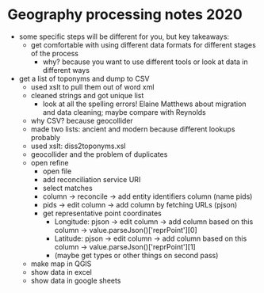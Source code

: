# Geography processing notes 2020


- some specific steps will be different for you, but key takeaways:
  - get comfortable with using different data formats for different stages of the process
    - why? because you want to use different tools or look at data in different ways
- get a list of toponyms and dump to CSV
  - used xslt to pull them out of word xml
  - cleaned strings and got unique list
    - look at all the spelling errors! Elaine Matthews about migration and data cleaning; maybe compare with Reynolds
  - why CSV? because geocollider
  - made two lists: ancient and modern because different lookups probably
  - used xslt: diss2toponyms.xsl
  - geocollider and the problem of duplicates
  - open refine
    - open file
    - add reconciliation service URI
    - select matches
    - column -> reconcile -> add entity identifiers column (name pids)
    - pids -> edit column -> add column by fetching URLs (pjson)
    - get representative point coordinates
      - Longitude: pjson -> edit column -> add column based on this column -> value.parseJson()['reprPoint'][0]
      - Latitude: pjson -> edit column -> add column based on this column -> value.parseJson()['reprPoint'][1]
      - (maybe get types or other things on second pass)
  - make map in QGIS
  - show data in excel
  - show data in google sheets
  
